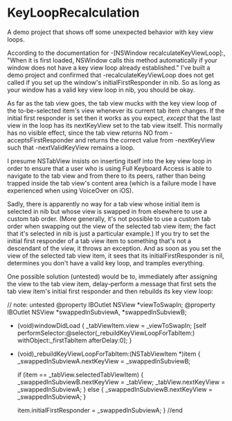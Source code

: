 KeyLoopRecalculation
===

A demo project that shows off some unexpected behavior with key view loops.

According to the documentation for -[NSWindow recalculateKeyViewLoop]:, "When it is first loaded, NSWindow calls this method automatically if your window does not have a key view loop already established." I've built a demo project and confirmed that -recalculateKeyViewLoop does not get called if you set up the window's initialFirstResponder in nib. So as long as your window has a valid key view loop in nib, you should be okay.

As far as the tab view goes, the tab view mucks with the key view loop of the to-be-selected item's view whenever its current tab item changes. If the initial first responder is set then it works as you expect, *except* that the last view in the loop has its nextKeyView set to the tab view itself. This normally has no visible effect, since the tab view returns NO from -acceptsFirstResponder and returns the correct value from -nextKeyView such that -nextValidKeyView remains a loop.

I presume NSTabView insists on inserting itself into the key view loop in order to ensure that a user who is using Full Keyboard Access is able to navigate to the tab view and from there to its peers, rather than being trapped inside the tab view's content area (which is a failure mode I have experienced when using VoiceOver on iOS).

Sadly, there is apparently no way for a tab view whose initial item is selected in nib but whose view is swapped in from elsewhere to use a custom tab order. (More generally, it's not possible to use a custom tab order when swapping out the view of the selected tab view item; the fact that it's selected in nib is just a particular example.) If you try to set the initial first responder of a tab view item to something that's not a descendant of the view, it throws an exception. And as soon as you set the view of the selected tab view item, it sees that its initialFirstResponder is nil, determines you don't have a valid key loop, and tramples everything.

One possible solution (untested) would be to, immediately after assigning the view to the tab view item, delay-perform a message that first sets the tab view item's initial first responder and then rebuilds its key view loop:

// note: untested
@property IBOutlet NSView *viewToSwapIn;
@property IBOutlet NSView *swappedInSubviewA, *swappedInSubviewB;

- (void)windowDidLoad {
  _tabViewItem.view = _viewToSwapIn;
  [self performSelector:@selector(_rebuildKeyViewLoopForTabItem:) withObject:_firstTabItem afterDelay:0];
}

- (void)_rebuildKeyViewLoopForTabItem:(NSTabViewItem *)item
{
  _swappedInSubviewA.nextKeyView = _swappedInSubviewB;

  if (item == _tabView.selectedTabViewItem) {
    _swappedInSubviewB.nextKeyView = _tabView;
    _tabView.nextKeyView = _swappedInSubviewA;
  } else {
    _swappedInSubviewB.nextKeyView = _swappedInSubviewA;
  }

  item.initialFirstResponder = _swappedInSubviewA;
}
//end

